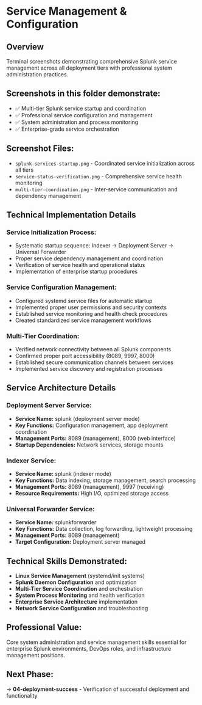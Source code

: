# Service Management & Configuration

## Overview
Terminal screenshots demonstrating comprehensive Splunk service management across all deployment tiers with professional system administration practices.

## Screenshots in this folder demonstrate:
- ✅ Multi-tier Splunk service startup and coordination
- ✅ Professional service configuration and management
- ✅ System administration and process monitoring
- ✅ Enterprise-grade service orchestration

## Screenshot Files:
- `splunk-services-startup.png` - Coordinated service initialization across all tiers
- `service-status-verification.png` - Comprehensive service health monitoring
- `multi-tier-coordination.png` - Inter-service communication and dependency management

## Technical Implementation Details

### **Service Initialization Process:**
- Systematic startup sequence: Indexer → Deployment Server → Universal Forwarder
- Proper service dependency management and coordination
- Verification of service health and operational status
- Implementation of enterprise startup procedures

### **Service Configuration Management:**
- Configured systemd service files for automatic startup
- Implemented proper user permissions and security contexts
- Established service monitoring and health check procedures
- Created standardized service management workflows

### **Multi-Tier Coordination:**
- Verified network connectivity between all Splunk components
- Confirmed proper port accessibility (8089, 9997, 8000)
- Established secure communication channels between services
- Implemented service discovery and registration processes

## Service Architecture Details

### **Deployment Server Service:**
- **Service Name:** splunk (deployment server mode)
- **Key Functions:** Configuration management, app deployment coordination
- **Management Ports:** 8089 (management), 8000 (web interface)
- **Startup Dependencies:** Network services, storage mounts

### **Indexer Service:**
- **Service Name:** splunk (indexer mode)
- **Key Functions:** Data indexing, storage management, search processing
- **Management Ports:** 8089 (management), 9997 (receiving)
- **Resource Requirements:** High I/O, optimized storage access

### **Universal Forwarder Service:**
- **Service Name:** splunkforwarder
- **Key Functions:** Data collection, log forwarding, lightweight processing
- **Management Ports:** 8089 (management)
- **Target Configuration:** Deployment server managed

## Technical Skills Demonstrated:
- **Linux Service Management** (systemd/init systems)
- **Splunk Daemon Configuration** and optimization
- **Multi-Tier Service Coordination** and orchestration
- **System Process Monitoring** and health verification
- **Enterprise Service Architecture** implementation
- **Network Service Configuration** and troubleshooting

## Professional Value:
Core system administration and service management skills essential for enterprise Splunk environments, DevOps roles, and infrastructure management positions.

## Next Phase:
→ **04-deployment-success** - Verification of successful deployment and functionality

